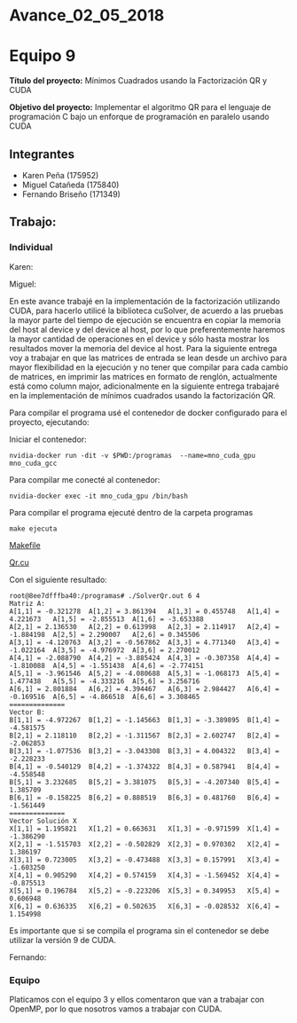 # Avance_02_05_2018

Equipo 9 
=================================================
**Título del proyecto:** Mínimos Cuadrados usando la Factorización QR y CUDA

**Objetivo del proyecto:** Implementar el algoritmo QR para el lenguaje de programación C bajo un enforque de programación en paralelo usando CUDA


Integrantes
---------------------------------------------------
+ Karen Peña (175952)
+ Miguel Catañeda (175840)
+ Fernando Briseño (171349)


## Trabajo:

### Individual

Karen: 


 
Miguel: 

En este avance trabajé en la implementación de la factorización utilizando CUDA, para hacerlo utilicé la biblioteca cuSolver, de acuerdo a las pruebas la mayor parte del tiempo de ejecución se encuentra en copiar la memoria del host al device y del device al host, por lo que preferentemente haremos la mayor cantidad de operaciones en el device y sólo hasta mostrar los resultados mover la memoria del device al host. Para la siguiente entrega voy a trabajar en que las matrices de entrada se lean desde un archivo para mayor flexibilidad en la ejecución y no tener que compilar para cada cambio de matrices, en imprimir las matrices en formato de renglón, actualmente está como column major, adicionalmente en la siguiente entrega trabajaré en la implementación de mínimos cuadrados usando la factorización QR. 

Para compilar el programa usé el contenedor de docker configurado para el proyecto, ejecutando: 

Iniciar el contenedor: 

```
nvidia-docker run -dit -v $PWD:/programas  --name=mno_cuda_gpu  mno_cuda_gcc
```

Para compilar me conecté al contenedor: 

```
nvidia-docker exec -it mno_cuda_gpu /bin/bash
```

Para compilar el programa ejecuté dentro de la carpeta programas

```
make ejecuta
```
[Makefile](codigo/Makefile)

[Qr.cu](codigo/SolverQr.cu)

Con el siguiente resultado: 

```
root@8ee7dfffba40:/programas# ./SolverQr.out 6 4
Matriz A:
A[1,1] = -0.321278	A[1,2] = 3.861394	A[1,3] = 0.455748	A[1,4] = 4.221673	A[1,5] = -2.855513	A[1,6] = -3.653388	
A[2,1] = 2.136530	A[2,2] = 0.613998	A[2,3] = 2.114917	A[2,4] = -1.884198	A[2,5] = 2.290007	A[2,6] = 0.345506	
A[3,1] = -4.120763	A[3,2] = -0.567862	A[3,3] = 4.771340	A[3,4] = -1.022164	A[3,5] = -4.976972	A[3,6] = 2.270012	
A[4,1] = -2.088790	A[4,2] = -3.885424	A[4,3] = -0.307358	A[4,4] = -1.810088	A[4,5] = -1.551438	A[4,6] = -2.774151	
A[5,1] = -3.961546	A[5,2] = -4.080688	A[5,3] = -1.068173	A[5,4] = 1.477438	A[5,5] = -4.333216	A[5,6] = 3.256716	
A[6,1] = 2.801884	A[6,2] = 4.394467	A[6,3] = 2.984427	A[6,4] = -0.169516	A[6,5] = -4.866518	A[6,6] = 3.308465	
==============
Vector B:
B[1,1] = -4.972267	B[1,2] = -1.145663	B[1,3] = -3.389895	B[1,4] = -4.581575	
B[2,1] = 2.118110	B[2,2] = -1.311567	B[2,3] = 2.602747	B[2,4] = -2.062853	
B[3,1] = -1.077536	B[3,2] = -3.043308	B[3,3] = 4.004322	B[3,4] = -2.228233	
B[4,1] = -0.540129	B[4,2] = -1.374322	B[4,3] = 0.587941	B[4,4] = -4.558548	
B[5,1] = 3.232685	B[5,2] = 3.381075	B[5,3] = -4.207340	B[5,4] = 1.385709	
B[6,1] = -0.158225	B[6,2] = 0.888519	B[6,3] = 0.481760	B[6,4] = -1.561449	
==============
Vector Solución X
X[1,1] = 1.195821	X[1,2] = 0.663631	X[1,3] = -0.971599	X[1,4] = -1.386290	
X[2,1] = -1.515703	X[2,2] = -0.502829	X[2,3] = 0.970302	X[2,4] = 1.386197	
X[3,1] = 0.723005	X[3,2] = -0.473488	X[3,3] = 0.157991	X[3,4] = -1.603250	
X[4,1] = 0.905290	X[4,2] = 0.574159	X[4,3] = -1.569452	X[4,4] = -0.875513	
X[5,1] = 0.196784	X[5,2] = -0.223206	X[5,3] = 0.349953	X[5,4] = 0.606948	
X[6,1] = 0.636335	X[6,2] = 0.502635	X[6,3] = -0.028532	X[6,4] = 1.154998	

```

Es importante que si se compila el programa sin el contenedor se debe utilizar la versión 9 de CUDA. 


Fernando:




### Equipo

Platicamos con el equipo 3 y ellos comentaron que van a trabajar con OpenMP, por lo que nosotros vamos a trabajar con CUDA.







